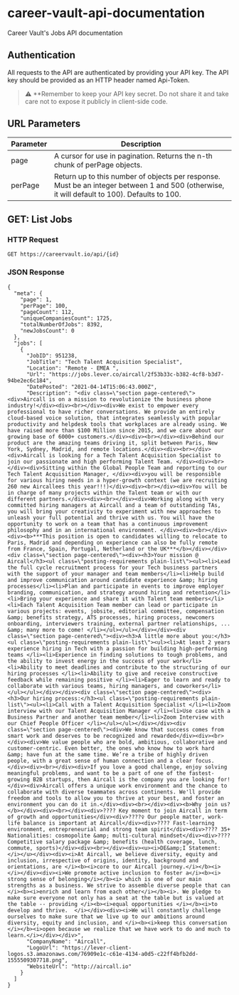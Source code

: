 # career-vault-api-documentation
Career Vault's Jobs API documentation
## Authentication
All requests to the API are authenticated by providing your API key. The API key should be provided as an HTTP header named Api-Token.
> :warning: **Remember to keep your API key secret. Do not share it and take care not to expose it publicly in client-side code.

## URL Parameters
Parameter | Description
------------ | -------------
page | A cursor for use in pagination. Returns the n-th chunk of perPage objects.
perPage | Return up to this number of objects per response. Must be an integer between 1 and 500 (otherwise, it will default to 100). Defaults to 100.


## GET: List Jobs
### HTTP Request

```GET https://careervault.io/api/{id}```

### JSON Response
```
{
  "meta": {
    "page": 1,
    "perPage": 100,
    "pageCount": 112,
    "uniqueCompaniesCount": 1725,
    "totalNumberOfJobs": 8392,
    "newJobsCount": 0
  },
  "jobs": [
    {
      "JobID": 951238,
      "JobTitle": "Tech Talent Acquisition Specialist",
      "Location": "Remote - EMEA ",
      "Url": "https://jobs.lever.co/aircall/2f53b33c-b382-4cf8-b3d7-94be2ec6c184",
      "DatePosted": "2021-04-14T15:06:43.000Z",
      "Description": "<div class=\"section page-centered\"><div>Aircall is on a mission to revolutionize the business phone industry!</div><div><br></div><div>We exist to empower every professional to have richer conversations. We provide an entirely cloud-based voice solution, that integrates seamlessly with popular productivity and helpdesk tools that workplaces are already using. We have raised more than $100 Million since 2015, and we care about our growing base of 6000+ customers.</div><div><br></div><div>Behind our product are the amazing teams driving it, split between Paris, New York, Sydney, Madrid, and remote locations.</div><div><br></div><div>Aircall is looking for a Tech Talent Acquisition Specialist to join our passionate and high performing Talent Team. </div><div><br></div><div>Sitting within the Global People Team and reporting to our Tech Talent Acquisition Manager, </div><div>you will be responsible for various hiring needs in a hyper-growth context (we are recruiting 260 new Aircallees this year!!!)</div><div><br></div><div>You will be in charge of many projects within the Talent team or with our different partners.</div><div><br></div><div>Working along with very committed hiring managers at Aircall and a team of outstanding TAs, you will bring your creativity to experiment with new approaches to unleash your full potential and thrive with us. You will have the opportunity to work on a team that has a continuous improvement philosophy and in an international environment. </div><div><br></div><div><b>***This position is open to candidates willing to relocate to Paris, Madrid and depending on experience can also be fully remote from France, Spain, Portugal, Netherland or the UK***</b></div></div><div class=\"section page-centered\"><div><h3>Your mission @ Aircall</h3><ul class=\"posting-requirements plain-list\"><ul><li>Lead the full cycle recruitment process for your Tech business partners with the support of your manager and team members</li><li>Help build and improve communication around candidate experience &amp; hiring processes</li><li>Plan and participate in events to improve employer branding, communication, and strategy around hiring and retention</li><li>Bring your experience and share it with Talent team members</li><li>Each Talent Acquisition Team member can lead or participate in various projects: events, jobsite, editorial committee, compensation &amp; benefits strategy, ATS processes, hiring process, newcomers onboarding, interviewers training, external partner relationships, ... &amp; many more to come! </li></ul></ul></div></div><div class=\"section page-centered\"><div><h3>A little more about you:</h3><ul class=\"posting-requirements plain-list\"><ul><li>At least 2 years experience hiring in Tech with a passion for building high-performing teams </li><li>Experience in finding solutions to tough problems, and the ability to invest energy in the success of your work</li><li>Ability to meet deadlines and contribute to the structuring of our hiring processes </li><li>Ability to give and receive constructive feedback while remaining positive </li><li>Eager to learn and ready to collaborate with various teams, hiring managers, and coworkers</li></ul></ul></div></div><div class=\"section page-centered\"><div><h3>Our hiring process:</h3><ul class=\"posting-requirements plain-list\"><ul><li>Call with a Talent Acquisition Specialist </li><li>Zoom interview with our Talent Acquisition Manager </li><li>Use case with a Business Partner and another team member</li><li>Zoom Interview with our Chief People Officer </li></ul></ul></div></div><div class=\"section page-centered\"><div>We know that success comes from smart work and deserves to be recognized and rewarded</div><div><br></div><div>We value people who are bold, ambitious, collaborative and customer-centric. Even better, the ones who know how to work hard &amp; have fun at the same time. We’re a tribe of highly driven people, with a great sense of human connection and a clear focus. </div><div><br></div><div>If you love a good challenge, enjoy solving meaningful problems, and want to be a part of one of the fastest-growing B2B startups, then Aircall is the company you are looking for!</div><div>Aircall offers a unique work environment and the chance to collaborate with diverse teammates across continents. We'll provide freedom and tools to allow you to thrive at your best, and foster an environment you can do it in.</div><div><br></div><div><b>Why join us?</b></div><div><br></div><div>???? Key moment to join Aircall in term of growth and opportunities</div><div>????‍♀️ Our people matter, work-life balance is important at Aircall</div><div>???? Fast-learning environment, entrepreneurial and strong team spirit</div><div>???? 35+ Nationalities: cosmopolite &amp; multi-cultural mindset</div><div>???? Competitive salary package &amp; benefits (health coverage, lunch, commute, sports)</div><div><br></div><div><u><i>DE&amp;I Statement: </i></u></div><div><i>At Aircall, we believe diversity, equity and inclusion, irrespective of origins, identity, background and orientations, are </i><b><i>core to our Aircall journey.</i></b><i> </i></div><div><i>We promote active inclusion to foster a</i><b><i> strong sense of belonging</i></b><i> which is one of our main strengths as a business. We strive to assemble diverse people that can </i><b><i>enrich and learn from each other</i></b><i>. We pledge to make sure everyone not only has a seat at the table but is valued at the table -- providing </i><b><i>equal opportunities </i></b><i>to develop and thrive.  </i></div><div><i>We will constantly challenge ourselves to make sure that we live up to our ambitions around diversity, equity and inclusion, and </i><b><i>keep this conversation </i></b><i>open because we realize that we have work to do and much to learn.</i></div></div>",
      "CompanyName": "Aircall",
      "LogoUrl": "https://lever-client-logos.s3.amazonaws.com/76909e1c-c61e-4134-a0d5-c22ff4bfb2dd-1555509307718.png",
      "WebsiteUrl": "http://aircall.io"
    }
  ]
}
